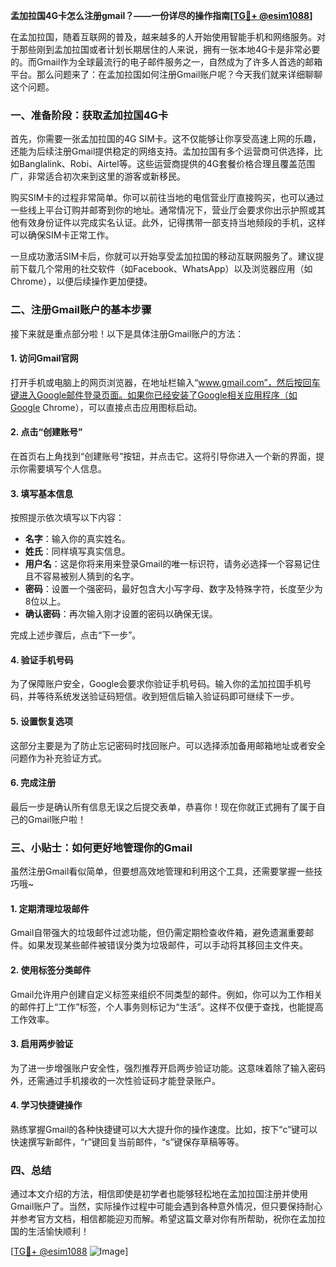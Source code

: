 **孟加拉国4G卡怎么注册gmail？——一份详尽的操作指南[[TG💪+ @esim1088](https://t.me/s/esim1088)]**

在孟加拉国，随着互联网的普及，越来越多的人开始使用智能手机和网络服务。对于那些刚到孟加拉国或者计划长期居住的人来说，拥有一张本地4G卡是非常必要的。而Gmail作为全球最流行的电子邮件服务之一，自然成为了许多人首选的邮箱平台。那么问题来了：在孟加拉国如何注册Gmail账户呢？今天我们就来详细聊聊这个问题。

### 一、准备阶段：获取孟加拉国4G卡

首先，你需要一张孟加拉国的4G SIM卡。这不仅能够让你享受高速上网的乐趣，还能为后续注册Gmail提供稳定的网络支持。孟加拉国有多个运营商可供选择，比如Banglalink、Robi、Airtel等。这些运营商提供的4G套餐价格合理且覆盖范围广，非常适合初次来到这里的游客或新移民。

购买SIM卡的过程非常简单。你可以前往当地的电信营业厅直接购买，也可以通过一些线上平台订购并邮寄到你的地址。通常情况下，营业厅会要求你出示护照或其他有效身份证件以完成实名认证。此外，记得携带一部支持当地频段的手机，这样可以确保SIM卡正常工作。

一旦成功激活SIM卡后，你就可以开始享受孟加拉国的移动互联网服务了。建议提前下载几个常用的社交软件（如Facebook、WhatsApp）以及浏览器应用（如Chrome），以便后续操作更加便捷。

### 二、注册Gmail账户的基本步骤

接下来就是重点部分啦！以下是具体注册Gmail账户的方法：

#### 1. 访问Gmail官网

打开手机或电脑上的网页浏览器，在地址栏输入“www.gmail.com”，然后按回车键进入Google邮件登录页面。如果你已经安装了Google相关应用程序（如Google Chrome），可以直接点击应用图标启动。

#### 2. 点击“创建账号”

在首页右上角找到“创建账号”按钮，并点击它。这将引导你进入一个新的界面，提示你需要填写个人信息。

#### 3. 填写基本信息

按照提示依次填写以下内容：
- **名字**：输入你的真实姓名。
- **姓氏**：同样填写真实信息。
- **用户名**：这是你将来用来登录Gmail的唯一标识符，请务必选择一个容易记住且不容易被别人猜到的名字。
- **密码**：设置一个强密码，最好包含大小写字母、数字及特殊字符，长度至少为8位以上。
- **确认密码**：再次输入刚才设置的密码以确保无误。

完成上述步骤后，点击“下一步”。

#### 4. 验证手机号码

为了保障账户安全，Google会要求你验证手机号码。输入你的孟加拉国手机号码，并等待系统发送验证码短信。收到短信后输入验证码即可继续下一步。

#### 5. 设置恢复选项

这部分主要是为了防止忘记密码时找回账户。可以选择添加备用邮箱地址或者安全问题作为补充验证方式。

#### 6. 完成注册

最后一步是确认所有信息无误之后提交表单，恭喜你！现在你就正式拥有了属于自己的Gmail账户啦！

### 三、小贴士：如何更好地管理你的Gmail

虽然注册Gmail看似简单，但要想高效地管理和利用这个工具，还需要掌握一些技巧哦~

#### 1. 定期清理垃圾邮件

Gmail自带强大的垃圾邮件过滤功能，但仍需定期检查收件箱，避免遗漏重要邮件。如果发现某些邮件被错误分类为垃圾邮件，可以手动将其移回主文件夹。

#### 2. 使用标签分类邮件

Gmail允许用户创建自定义标签来组织不同类型的邮件。例如，你可以为工作相关的邮件打上“工作”标签，个人事务则标记为“生活”。这样不仅便于查找，也能提高工作效率。

#### 3. 启用两步验证

为了进一步增强账户安全性，强烈推荐开启两步验证功能。这意味着除了输入密码外，还需通过手机接收的一次性验证码才能登录账户。

#### 4. 学习快捷键操作

熟练掌握Gmail的各种快捷键可以大大提升你的操作速度。比如，按下“c”键可以快速撰写新邮件，“r”键回复当前邮件，“s”键保存草稿等等。

### 四、总结

通过本文介绍的方法，相信即使是初学者也能够轻松地在孟加拉国注册并使用Gmail账户了。当然，实际操作过程中可能会遇到各种意外情况，但只要保持耐心并参考官方文档，相信都能迎刃而解。希望这篇文章对你有所帮助，祝你在孟加拉国的生活愉快顺利！

[[TG💪+ @esim1088](https://t.me/s/esim1088) ![Image](https://i.postimg.cc/4NQfJmqS/Snipaste-2025-05-13-00-14-12.png)]